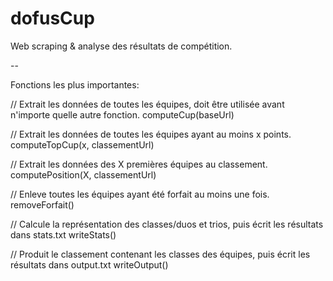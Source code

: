 # dofusCup
Web scraping &amp; analyse des résultats de compétition.

--

Fonctions les plus importantes:


// Extrait les données de toutes les équipes, doit être utilisée avant n'importe quelle autre fonction.
computeCup(baseUrl)  

// Extrait les données de toutes les équipes ayant au moins x points.
computeTopCup(x, classementUrl)

// Extrait les données des X premières équipes au classement.
computePosition(X, classementUrl)  

// Enleve toutes les équipes ayant été forfait au moins une fois.
removeForfait()

// Calcule la représentation des classes/duos et trios, puis écrit les résultats dans stats.txt
writeStats()  

//  Produit le classement contenant les classes des équipes, puis écrit les résultats dans output.txt
writeOutput() 
